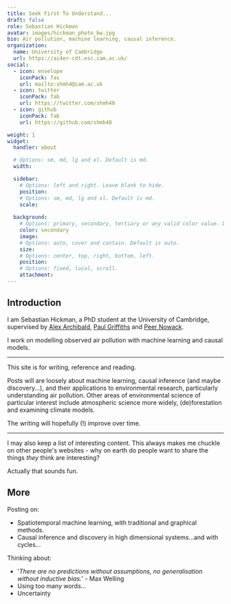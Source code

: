 ```yaml
---
title: Seek First To Understand...
draft: false
role: Sebastian Hickman
avatar: images/hickman_photo_bw.jpg
bio: Air pollution, machine learning, causal inference.
organization:
  name: University of Cambridge
  url: https://ai4er-cdt.esc.cam.ac.uk/
social:
  - icon: envelope
    iconPack: fas
    url: mailto:shmh4@cam.ac.uk
  - icon: twitter
    iconPack: fab
    url: https://twitter.com/shmh40
  - icon: github
    iconPack: fab
    url: https://github.com/shmh40

weight: 1
widget:
  handler: about

  # Options: sm, md, lg and xl. Default is md.
  width:

  sidebar:
    # Options: left and right. Leave blank to hide.
    position:
    # Options: sm, md, lg and xl. Default is md.
    scale:
  
  background:
    # Options: primary, secondary, tertiary or any valid color value. Default is primary.
    color: secondary
    image:
    # Options: auto, cover and contain. Default is auto.
    size:
    # Options: center, top, right, bottom, left.
    position:
    # Options: fixed, local, scroll.
    attachment: 
---
```


## Introduction

I am Sebastian Hickman, a PhD student at the University of Cambridge, supervised by [Alex Archibald](https://www.ch.cam.ac.uk/person/ata27), [Paul Griffiths](https://www.ch.cam.ac.uk/person/ptg21) and [Peer Nowack](https://research-portal.uea.ac.uk/en/persons/peer-nowack).

I work on modelling observed air pollution with machine learning and causal models.

***

This site is for writing, reference and reading.

Posts will are loosely about machine learning, causal inference (and maybe discovery...), and their applications to environmental research, particularly understanding air pollution. Other areas of environmental science of particular interest include atmospheric science more widely, (de)forestation and examining climate models.

The writing will hopefully (!) improve over time.

***

I may also keep a list of interesting content. This always makes me chuckle on other people's websites - why on earth do people want to share the things *they* think are interesting?

Actually that sounds fun.

## More

Posting on:

- Spatiotemporal machine learning, with traditional and graphical methods.
- Causal inference and discovery in high dimensional systems...and with cycles...

Thinking about:

- '*There are no predictions without assumptions, no generalisation without inductive bias.*' - Max Welling
- Using too many words...
- Uncertainty
